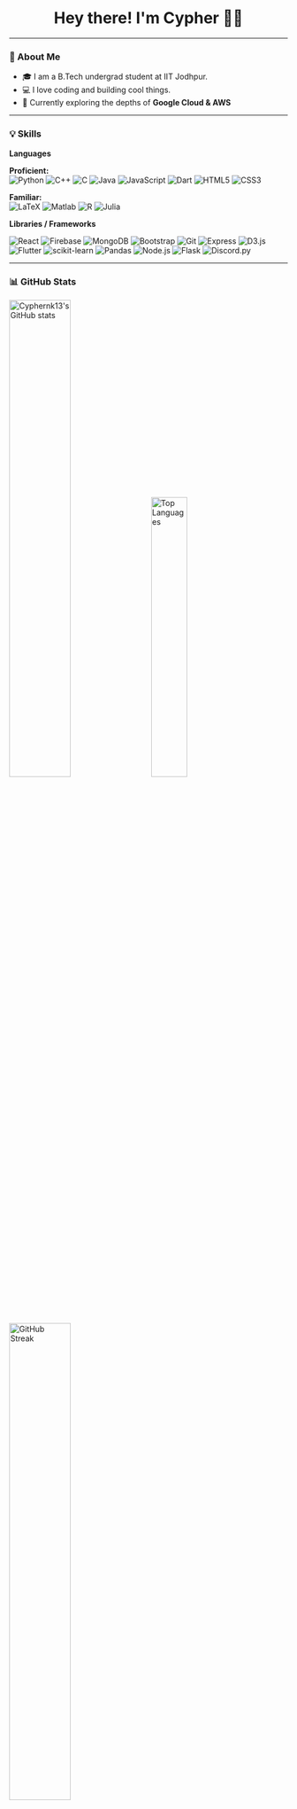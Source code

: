 <!-- Profile README for Cyphernk13 -->

<h1 align="center">Hey there! I'm Cypher 👋🏻</h1>

---

### 🚀 About Me

- 🎓 I am a B.Tech undergrad student at IIT Jodhpur.
- 💻 I love coding and building cool things.
- 🌱 Currently exploring the depths of **Google Cloud & AWS**

---

### 💡 Skills

  <summary><b>Languages</b></summary>
  
  **Proficient:**  
  ![Python](https://img.shields.io/badge/-Python-3776AB?style=flat-square&logo=python&logoColor=white)
  ![C++](https://img.shields.io/badge/-C++-00599C?style=flat-square&logo=c%2B%2B&logoColor=white)
  ![C](https://img.shields.io/badge/-C-00599C?style=flat-square&logo=c&logoColor=white)
  ![Java](https://img.shields.io/badge/-Java-007396?style=flat-square&logo=java&logoColor=white)
  ![JavaScript](https://img.shields.io/badge/-JavaScript-F7DF1E?style=flat-square&logo=javascript&logoColor=black)
  ![Dart](https://img.shields.io/badge/-Dart-0175C2?style=flat-square&logo=dart&logoColor=white)
  ![HTML5](https://img.shields.io/badge/-HTML5-E34F26?style=flat-square&logo=html5&logoColor=white)
  ![CSS3](https://img.shields.io/badge/-CSS3-1572B6?style=flat-square&logo=css3&logoColor=white)
  
  **Familiar:**  
  ![LaTeX](https://img.shields.io/badge/-LaTeX-008080?style=flat-square&logo=latex&logoColor=white)
  ![Matlab](https://img.shields.io/badge/-Matlab-0076A8?style=flat-square&logo=mathworks&logoColor=white)
  ![R](https://img.shields.io/badge/-R-276DC3?style=flat-square&logo=r&logoColor=white)
  ![Julia](https://img.shields.io/badge/-Julia-9558B2?style=flat-square&logo=julia&logoColor=white)

  <summary><b>Libraries / Frameworks</b></summary>
  
  ![React](https://img.shields.io/badge/-React-20232A?style=flat-square&logo=react&logoColor=61DAFB)
  ![Firebase](https://img.shields.io/badge/-Firebase-FFCA28?style=flat-square&logo=firebase&logoColor=white)
  ![MongoDB](https://img.shields.io/badge/-MongoDB-47A248?style=flat-square&logo=mongodb&logoColor=white)
  ![Bootstrap](https://img.shields.io/badge/-Bootstrap-563D7C?style=flat-square&logo=bootstrap&logoColor=white)
  ![Git](https://img.shields.io/badge/-Git-F05032?style=flat-square&logo=git&logoColor=white)
  ![Express](https://img.shields.io/badge/-Express-000000?style=flat-square&logo=express&logoColor=white)
  ![D3.js](https://img.shields.io/badge/-D3.js-F9A03C?style=flat-square&logo=d3.js&logoColor=white)
  ![Flutter](https://img.shields.io/badge/-Flutter-02569B?style=flat-square&logo=flutter&logoColor=white)
  ![scikit-learn](https://img.shields.io/badge/-sklearn-F7931E?style=flat-square&logo=scikit-learn&logoColor=white)
  ![Pandas](https://img.shields.io/badge/-Pandas-150458?style=flat-square&logo=pandas&logoColor=white)
  ![Node.js](https://img.shields.io/badge/-Node.js-339933?style=flat-square&logo=node.js&logoColor=white)
  ![Flask](https://img.shields.io/badge/-Flask-000000?style=flat-square&logo=flask&logoColor=white)
  ![Discord.py](https://img.shields.io/badge/-Discord.py-7289DA?style=flat-square&logo=discord&logoColor=white)

---

### 📊 GitHub Stats

<p align="">
  <img src="https://github-readme-stats.vercel.app/api?username=Cyphernk13&show_icons=true&theme=radical" width="47%" alt="Cyphernk13's GitHub stats" />&nbsp;&nbsp;&nbsp;&nbsp;
  <img src="https://github-readme-stats.vercel.app/api/top-langs/?username=Cyphernk13&layout=compact&theme=radical" width="36%" alt="Top Languages" />
</p>
<p align="">
  <img src="https://github-readme-streak-stats.herokuapp.com/?user=Cyphernk13&theme=radical" width="47%" alt="GitHub Streak" />
</p>

---

<h3 align="left">Connect with me:</h3>
<p align="left">
<a href="https://www.instagram.com/ujjxwal/" target="blank"><img align="center" src="https://raw.githubusercontent.com/rahuldkjain/github-profile-readme-generator/master/src/images/icons/Social/instagram.svg" alt="prasanna.bhatt_" height="30" width="40" /></a>&nbsp;&nbsp;&nbsp;&nbsp;&nbsp;
<a href="https://www.linkedin.com/in/ujjawal-upadhyay-862266228/" target="blank"><img align="center" src="https://raw.githubusercontent.com/rahuldkjain/github-profile-readme-generator/master/src/images/icons/Social/linked-in-alt.svg" alt="prasanna bhat" height="30" width="40" /></a>
</p>

---

